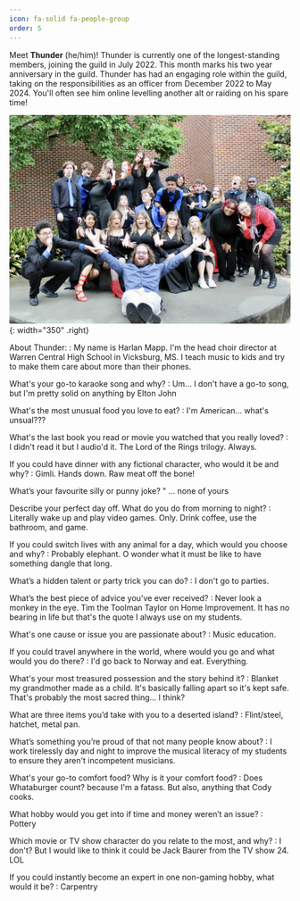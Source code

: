 ```yaml
---
icon: fa-solid fa-people-group
order: 5
---
```


Meet **Thunder** (he/him)! Thunder is currently one of the longest-standing members, joining the guild in July 2022. This month marks his two year anniversary in the guild. Thunder has had an engaging role within the guild, taking on the responsibilities as an officer from December 2022 to May 2024. You'll often see him online levelling another alt or raiding on his spare time!

![Thunder](/images/Thunder.jpg){: width="350" .right}

About Thunder:
: My name is Harlan Mapp. I'm the head choir director at Warren Central High School in Vicksburg, MS. I teach music to kids and try to make them care about more than their phones.

What's your go-to karaoke song and why?
: Um... I don't have a go-to song, but I'm pretty solid on anything by Elton John

What's the most unusual food you love to eat?
: I'm American... what's unsual??? 

What's the last book you read or movie you watched that you really loved?
: I didn't read it but I audio'd it. The Lord of the Rings trilogy. Always.

If you could have dinner with any fictional character, who would it be and why?
: Gimli. Hands down. Raw meat off the bone!

What’s your favourite silly or punny joke?
" ... none of yours

Describe your perfect day off. What do you do from morning to night?
: Literally wake up and play video games. Only. Drink coffee, use the bathroom, and game. 

If you could switch lives with any animal for a day, which would you choose and why?
: Probably elephant. O wonder what it must be like to have something dangle that long.

What’s a hidden talent or party trick you can do?
: I don't go to parties. 

What’s the best piece of advice you’ve ever received?
: Never look a monkey in the eye. Tim the Toolman Taylor on Home Improvement. It has no bearing in life but that's the quote I always use on my students. 

What's one cause or issue you are passionate about?
: Music education. 

If you could travel anywhere in the world, where would you go and what would you do there?
: I'd go back to Norway and eat. Everything. 

What's your most treasured possession and the story behind it?
: Blanket my grandmother made as a child. It's basically falling apart so it's kept safe. That's probably the most sacred thing... I think?

What are three items you’d take with you to a deserted island?
: Flint/steel, hatchet, metal pan. 

What’s something you’re proud of that not many people know about?
: I work tirelessly day and night to improve the musical literacy of my students to ensure they aren't incompetent musicians.

What's your go-to comfort food? Why is it  your comfort food?
: Does Whataburger count? because I'm a fatass. But also, anything that Cody cooks. 

What hobby would you get into if time and money weren’t an issue?
: Pottery

Which movie or TV show character do you relate to the most, and why?
: I don't? But I would like to think it could be Jack Baurer from the TV show 24.  LOL

If you could instantly become an expert in one non-gaming hobby, what would it be?
: Carpentry
